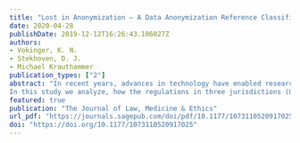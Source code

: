 ```yaml
---
title: "Lost in Anonymization — A Data Anonymization Reference Classification Merging Legal and Technical Considerations"
date: 2020-04-28
publishDate: 2019-12-12T16:26:43.106027Z
authors: 
- Vokinger, K. N.
- Stekhoven, D. J.
- Michael Krauthammer
publication_types: ["2"]
abstract: "In recent years, advances in technology have enabled research with health data derived from large volumes of electronic health records (EHR) and other health-related data sources to improve innovation and quality in medicine. This has also been accelerated through national and international efforts offering access to repositories containing an increasing amount of clinical knowledge and collaborative platforms harmonizing not only the algorithms used, but also ontologies enabling better interoperability. At the same time there is growing concern that the use of health data for publicly-funded research may lead to exposure of patients' personal information, which potentially increases, among other things, risks for discrimination. Legislators have addressed this issue by implementing regulations to protect patient privacy, often focusing on data anonymization, i.e., the removal or masking of identifiable information.
In this study we analyze, how the regulations in three jurisdictions (United States, European Union, Switzerland) distinguish between different levels of anonymization of health data, and assess whether and how these levels align with technical advancements."
featured: true
publication: "The Journal of Law, Medicine & Ethics"
url_pdf: "https://journals.sagepub.com/doi/pdf/10.1177/1073110520917025"
doi: "https://doi.org/10.1177/1073110520917025"
---
```



